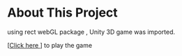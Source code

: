 # About This Project

using rect webGL package , Unity 3D game was imported.

[[Click here ](https://https://needlesack.art/)]
to play the game
